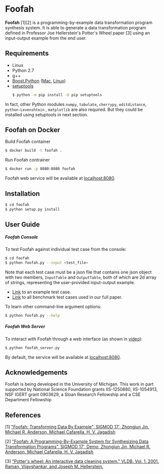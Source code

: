 # Foofah

**Foofah** [1][2]  is a programming-by-example data transformation program synthesis system. It is able to generate a data transformation program defined in Professor Joe Hellerstein's Potter's Wheel paper [3] using an input-output example from the end user.

## Requirements

 - Linux
 - Python 2.7
 - g++
 - [Boost.Python](http://www.boost.org/doc/libs/1_64_0/libs/python/doc/html/index.html) ([Mac](http://www.pyimagesearch.com/2015/04/27/installing-boost-and-boost-python-on-osx-with-homebrew/), [Linux](https://stackoverflow.com/questions/12578499/how-to-install-boost-on-ubuntu))
 - [setuptools](https://pypi.python.org/pypi/setuptools)
	 ```sh
	$ python -m pip install -U pip setuptools
	```

In fact, other Python modules `numpy`, `tabulate`, `cherrypy`, `editdistance`, `python-Levenshtein` , `matplotlib` are also required. But they could be installed using setuptools in next section.

## Foofah on Docker

Build Foofah container
```sh
$ docker build -t foofah .
```

Run Foofah contrainer
```sh
$ docker run -p 8080:8080 foofah
```
Foofah web service will be available at [localhost:8080](http://0.0.0.0:8080).

## Installation
```sh
$ cd foofah
$ python setup.py install
```

## User Guide
##### Foofah Console
To test Foofah against individual test case from the console:
```sh
$ cd foofah
$ python foofah.py --input <test_file>
```
Note that each test case must be a json file that contains one json object with two members, `InputTable` and `OutputTable`, both of which are 2d array of strings, representing the user-provided input-output example.

 - [Link](https://raw.githubusercontent.com/markjin1990/foofah_benchmarks/master/exp0_proactive_wrangling_complex_2.txt) to an example test case.
 - [Link](https://github.com/markjin1990/foofah_benchmarks) to all benchmark test cases used in our full paper.

To learn other command-line argument options:
```sh
$ python foofah.py --help
```

##### Foofah Web Server

To interact with Foofah through a web interface (as shown in [video](https://youtu.be/Ura2pxez_Bo)):
```sh
$ python foofah_server.py
```
By default, the service will be available at [localhost:8080](http://0.0.0.0:8080).

## Acknowledgements
Foofah is being developed in the University of Michigan. This work in part supported by National Science Foundation grants IIS-1250880, IIS-1054913, NSF IGERT grant 0903629,
a Sloan Research Fellowship and a CSE Department Fellowship

## References
[1] [ "Foofah: Transforming Data By Example", SIGMOD 17',
Zhongjun Jin, Michael R. Anderson, Michael Cafarella, H. V. Jagadish](http://dl.acm.org/authorize?N37756)

[2] ["Foofah: A Programming-By-Example System for Synthesizing Data Transformation Programs", SIGMOD 17', Demo,
Zhongjun Jin, Michael R. Anderson, Michael Cafarella, H. V. Jagadish](http://dl.acm.org/authorize?N37718)

[3] ["Potter's wheel: An interactive data cleaning system." VLDB. Vol. 1. 2001.
Raman, Vijayshankar, and Joseph M. Hellerstein.  ](http://www.vldb.org/conf/2001/P381.pdf)
